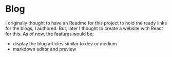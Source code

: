 # Blog

I originally thought to have an Readme for this project to hold the ready links for the blogs, I authored. But, later I thought to create a website with React for this.
As of now, the features would be:
- display the blog articles similar to dev or medium
- markdown editor and preview
